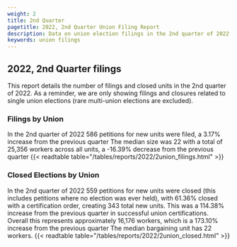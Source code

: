 ```yaml
---
weight: 2
title: 2nd Quarter
pagetitle: 2022, 2nd Quarter Union Filing Report
description: Data on union election filings in the 2nd quarter of 2022
keywords: union filings
---
```


## 2022, 2nd Quarter filings

This report details the number of filings and closed units in the 2nd quarter of 2022. As a reminder, we are only showing filings and closures related to single union elections (rare multi-union elections are excluded).

### Filings by Union
In the 2nd quarter of 2022 586 petitions for new units were filed, a 3.17% increase from the previous quarter The median size was 22 with a total of 25,356 workers across all units, a -16.39% decrease from the previous quarter
{{< readtable table="/tables/reports/2022/2union_filings.html" >}}

### Closed Elections by Union
In the 2nd quarter of 2022 559 petitions for new units were closed (this includes petitions where no election was ever held), with 61.36% closed with a certification order, creating 343 total new units. This was a 114.38% increase from the previous quarter in successful union certifications. Overall this represents approximately 16,176 workers, which is a 173.10% increase from the previous quarter The median bargaining unit has 22 workers.
{{< readtable table="/tables/reports/2022/2union_closed.html" >}}
